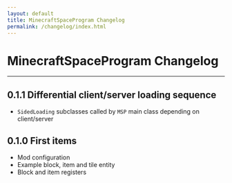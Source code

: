 ```yaml
---
layout: default
title: MinecraftSpaceProgram Changelog
permalink: /changelog/index.html
---
```


# MinecraftSpaceProgram Changelog

---

## 0.1.1 Differential client/server loading sequence

* `SidedLoading` subclasses called by `MSP` main class depending on client/server

## 0.1.0 First items

* Mod configuration
* Example block, item and tile entity
* Block and item registers

